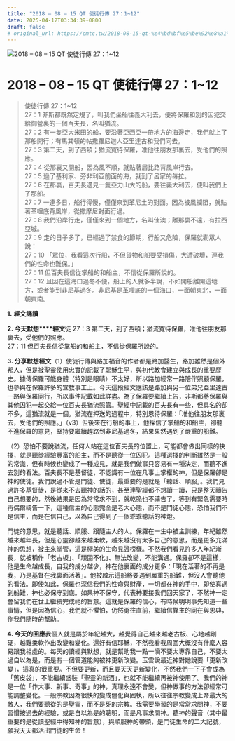 ```yaml
---
title: "2018 – 08 – 15 QT 使徒行傳 27：1~12"
date: 2025-04-12T03:34:39+0800
draft: false
# original_url: https://cmtc.tw/2018-08-15-qt-%e4%bd%bf%e5%be%92%e8%a1%8c%e5%82%b3-27%ef%bc%9a112
---
```


![2018 – 08 – 15 QT 使徒行傳 27：1~12](/images/qt.jpg   "2018 – 08 – 15 QT 使徒行傳 27：1~12")

# 2018 – 08 – 15 QT 使徒行傳 27：1~12

> 使徒行傳 27：1~12  
> 27：1 非斯都既然定規了，叫我們坐船往義大利去，便將保羅和別的囚犯交給御營裏的一個百夫長，名叫猶流。  
> 27：2 有一隻亞大米田的船，要沿著亞西亞一帶地方的海邊走，我們就上了那船開行；有馬其頓的帖撒羅尼迦人亞里達古和我們同去。  
> 27：3 第二天，到了西頓；猶流寬待保羅，准他往朋友那裏去，受他們的照應。  
> 27：4 從那裏又開船，因為風不順，就貼著居比路背風岸行去。  
> 27：5 過了基利家、旁非利亞前面的海，就到了呂家的每拉。  
> 27：6 在那裏，百夫長遇見一隻亞力山大的船，要往義大利去，便叫我們上了那船。  
> 27：7 一連多日，船行得慢，僅僅來到革尼土的對面。因為被風攔阻，就貼著革哩底背風岸，從撒摩尼對面行過。  
> 27：8 我們沿岸行走，僅僅來到一個地方，名叫佳澳；離那裏不遠，有拉西亞城。  
> 27：9 走的日子多了，已經過了禁食的節期，行船又危險，保羅就勸眾人說：  
> 27：10 「眾位，我看這次行船，不但貨物和船要受損傷，大遭破壞，連我們的性命也難保。」  
> 27：11 但百夫長信從掌船的和船主，不信從保羅所說的。  
> 27：12 且因在這海口過冬不便，船上的人就多半說，不如開船離開這地方，或者能到非尼基過冬。非尼基是革哩底的一個海口，一面朝東北，一面朝東南。

**1.** **經文誦讀**

**2. 今天默想****經文**徒 27：3 第二天，到了西頓；猶流寬待保羅，准他往朋友那裏去，受他們的照應。  
27：11 但百夫長信從掌船的和船主，不信從保羅所說的。

**3. 分享默想經文**（1）使徒行傳與路加福音的作者都是路加醫生，路加雖然是個外邦人，但是被聖靈使用忠實的記載了耶穌生平，與初代教會建立與成長的重要歷史。據傳保羅可能身體（特別是眼睛）不太好，所以路加經常一路陪伴照顧保羅，也參與在保羅許多的宣教事工上。今天這段經文應該是路加與另一位弟兄亞里達古一路與保羅同行，所以事件記載如此詳盡。為了保羅要繼續上告，非斯都將保羅與其他囚犯一起交給一位百夫長猶流照管。聖經中記載的百夫長有一些，但具名的卻不多，這猶流就是一個。猶流在押送的過程中，特別恩待保羅：「准他往朋友那裏去，受他們的照應。」（v3）但後來在行船的事上，他採信了掌船的和船主，卻聽不進保羅的意見，堅持要繼續趕路到非尼基過冬，結果果然遇到了嚴重的船難。

（2）恐怕不要說猶流，任何人站在這位百夫長的位置上，可能都會做出同樣的抉擇，就是聽從經驗豐富的船主，而不是聽從一位囚犯。這種選擇的判斷雖然是一般的常識，但有時候也變成了一種成見，就是我們做事只容易有一種決定，而聽不進去別的看法。百夫長不是基督徒，不認識有一位在凡事上掌權的神，但是保羅卻是神的使徒。我們說過不管是門徒、使徒，最重要的是就是「聽話、順服」。我們見過許多基督徒，是從來不去聽神的話的，甚至連聖經都不想讀一讀，只是整天禱告自己想要的，然後結果是因為常常求不到，就乾脆也不禱告了，等到有緊急需要時再偶爾禱告一下，這種信主的心態完全是老大心態，而不是門徒心態，恐怕我們不是信主，而是在信自己，以為自己得到了一個乖乖聽話的神燈。

門徒的意思，就是聽話、順服、跟隨主人的人。保羅在一生中被主訓練，年紀雖然越來越年長，但是心靈卻越來越柔軟，越來越沒有太多自己的意思，而是更多充滿神的思想，被主來掌管，這是極美的生命見證榜樣。不然我們看見許多人年紀漸長，就被稱作「老古板」、「頑固不化」、無法改變，不能溝通。保羅卻不是這樣，他是生命越成長，自我的成分越少，神在他裏面的成分更多：「現在活著的不再是我，乃是基督在我裏面活著」。他被啟示這船將要遇到嚴重的船難，但沒人會聽他的看法。即使如此，保羅也深信我們的性命與財產，一切都在神的手中，即使真遇到船難，神也必保守到底。如果神不保守，代表神要接我們回天家了，不然神一定會留我們在世上繼續完成祂的旨意。這就是保羅的信心，有時候明明事先知道一些事情，但是因為信心，我們就不懼怕，仍然勇往直前，繼續信靠主的同在與恩典，作我們隨時的幫助。

**4. 今天的回應**我個人就是屬於年紀越大，越覺得自己越來越老古板、心地越剛硬，越難柔軟作出改變和變化。還好有信耶穌，不然我看我周圍大概沒有什麼人容易跟我相處的。每天的讀經與默想，就是幫助我一點一滴不要太專靠自己，不要太過自以為是，而是有一個管道能夠被神更新改變。玉雲說最近神對她說要「更新改變」，這真的很重要。不但要更新，而且要天天更新變化，不然我們一下子會成為「舊皮袋」，不能繼續盛裝「聖靈的新酒」，也就不能繼續再被神使用了。我們的神是一位「作大事、新事、奇事」的神，真理永遠不會變，但神做事的方法卻經常可能調整變化。一般宗教因為很快的變成僵化與固執，所以往往宗教變成上帝最大的敵人，我們要聽從的是聖靈，而不是死的宗教。我需要學習的是常常求問神，不要習慣按過去的經驗，或是自以為是的聰明，而是凡事求問神。聽神的聲音（其中最重要的是從讀聖經中得知神的旨意），與順服神的帶領，是門徒生命的二大記號，願我天天都活出門徒的生命！